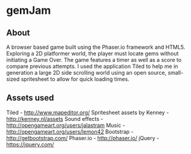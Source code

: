 # gemJam

## About
A browser based game built using the Phaser.io framework and HTML5. Exploring a 2D platformer world, the player must locate gems without initiating a Game Over. The game features a timer as well as a score to compare previous attempts. I used the application Tiled to help me in generation a large 2D side scrolling world using an open source, small-sized spritesheet to allow for quick loading times. 

## Assets used

Tiled - http://www.mapeditor.org/
Spritesheet assets by Kenney - http://kenney.nl/assets
Sound effects - http://opengameart.org/users/jalastram
Music - http://opengameart.org/users/lemon42
Bootstrap - http://getbootstrap.com/
Phaser.io - http://phaser.io/
jQuery - https://jquery.com/


